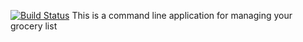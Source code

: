 [![Build Status](https://travis-ci.com/dlhazelton/MyGroceries.svg?branch=master)](https://travis-ci.com/dlhazelton/MyGroceries)
This is a command line application for managing your grocery list
